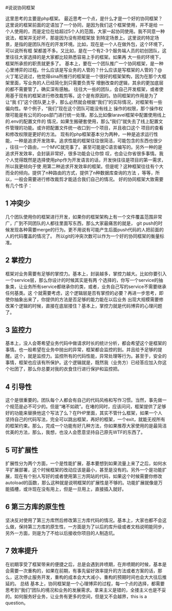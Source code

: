 #说说协同框架

这里思考的主要是php框架。
最近思考一个点，是什么才是一个好的协同框架？这里说的框架前面的定语加了一个协同，是因为我们这个框架使用，并不是给	一个人使用的，而是定位在给超过5个人的范围，大家一起协同使用。我不同意一种说法，框架并无好坏，那是因为没有把框架放	到特定场景上。这里说的特定场景，是指的是团队所在的开发环境。比如，现在是一个人在做外包，这个环境下，可以说所有框	架都差不多。又比如，是在一个有2-3个服务端人员的初创团队，这里往往大家选择的是大家都比较熟悉容易上手的框架。如果再	大一些的环境下，框架所承担的职责就更多了。
基本上，要在一个团队推广一个协同框架，是一种心里博弈的过程。什么应该是写业务的人管的？什么应该是写框架的人管的？@	火丁笔记说过，他觉得sina所推行的框架是一个很好的框架架构，因为在那个大框架里面，写业务的人已经简化到只需要负责写	增删改查的逻辑，其余的更加底层的都不需要管了。确实深有感触。
往往大一些的团队，会自己开发框架，或者使用基于现有的框架进行修改裁剪等。这个是有原因的。协同框架的作用是为了让“我	们”这个团队更上手，那么必然就会根据“我们”的实际情况，对框架有一些偏向性。举个例子，“我们”现在这个团队可能没有线上	操作的权限，那个操作权限可能是有公司的ops部门进行统一处理。那么比如像laravel框架中配置使用线上的.env的配置文件的	情况，如果生搬硬套使用，那么“我们”就失去了线上配置文件管理的功能。或许把配置文件统一收口到一个项目，并且收口这个	项目的查看和修改权限是更好的方法。
现有的php框架基本分为两种，一种是追求运行性能，一种是追求开发效率。追求性能的框架往往很简洁，可能包含的东西也很少	，往往一个路由，一个MVC就完事了。甚至可能是C语言编写的。另外一种的是追求开发效率，会封装非常好，很多功能会让你惊	叹，也会让你省很多事情。我个人觉得既然是选择使用php作为开发语言的话，开发快往往是项目的第一需求，所以我更倾向于使	用第二种追求开发效率的框架。但是呢？这种框架往往有个大而全的倾向。提供了n种路由的方式，提供了n种数据库查询的方法	，等等，所以，一般会需要进行修改裁剪才能适合我们自己的情况。
好的协同框架大致需要有几个性子：

## 1 冲突少
几个团队使用你的框架进行开发，如果你的框架架构上有一个文件覆盖范围非常广，广到不同团队的人都往里面写东西，那么大家最痛苦的就是，
git push的时候发现各种需要merge的行为。更不用说有可能产生后面push代码的人把前面的人的代码覆盖的情况了。
所以git的冲突次数可以作为一个好的协同框架的衡量标准。

## 2 掌控力

框架对业务需要有足够的掌控力。基本上，封装越多，掌控力越大。比如你要引入一个service层，那么你设计的时候其实是有两	个选择的，你写一个service的抽象类，让业务所有service都继承你的类，或者，业务自己写的service不需要继承任何基类。这	个就需要考虑，这个逻辑层是否有掌控的必要？再进一步思考，即使你抽象出来了，你提供的方法是否足够的能力能在以后业务	出现大规模需要修改某个逻辑的时候，直接在底层搂住？基本上，掌控力就是代码博弈的心理问题了。

## 3 监控力

基本上，没人会寄希望业务代码中做请求时长的统计分析，都会希望这个是框架的事情。也一般希望在业务中抛出的异常，框架都会监控的到。并且给予足够的提醒。这个，就是监控力。监控所有的代码性能，异常处理等行为。甚至于，安全的事情，框架也应该有所保护。这个逻辑就是，既然我（业务方）已经答应加入你这个社团了，那么你总要对我的衣食住行进行保护和监控把。

## 4 引导性

这个是很重要的。团队每个人都会有自己的代码风格和写作习惯。当然，事先做一个规范是必不可少的。但是“堵不如疏”。在堵的同时，应该问问，框架提供了足够好的功能来替换他这个写法了么？在PHP里面，其实不管什么框架，如果一个人坚持自己的代码写法，完全可以跳出框架，再好的框架，一个exit，就能无视所有的框架约束。那么，完成一个功能有好几种方法，你如果推荐大家使用的是最简洁优美的方法，那么，我想，也没人会愿意坚持自己原先WTF的东西了。

## 5 可扩展性

扩展性分为两个方面，一个是性能扩展，基本要想到如果流量上来了之后，如何水平扩展部署，这个时候框架的改动应该是最小，甚至是没有的。另外一个是功能扩展，现在有个别人写好的或者使用第三方网站的代码，如果这个时候需要你修改autoload的函数，那么这种就是说明框架的扩展性是不够的。功能扩展就像是万能插槽，或许现在没有用上，但是一旦用上，直接插入就好。

## 6 第三方库的原生性

坚决反对使用了第三方库然后修改第三方库代码的情况。基本上，大家也都不会这么做，保持第三方库的原生性，一方面是为了以后的库升级或者文档说明能同步，另外一方面，则是为了不给以后接收你项目的人制造坑。

## 7 效率提升

在初期享受了框架带来的便捷之后，总是会遇到井喷期，在井喷期的时候，基本是会需要一次重构的，如果在前期，有事先留好效率提升的方法或者方案的话，那么，这次停止服务开发，重构的成本会大大减小，重构的预期时间也会大大往后推延的。
总结
基本上，协同框架是一个心理博弈的过程，每一个点的选择，都需要思考到“我们”团队的境况和业务的发展需求。拿来主义是错的，全搂主义也是不妥的。如何服务好业务，让业务有更多的空间，但是又不会越界，this is a question。
